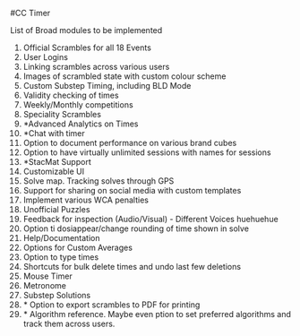 #CC Timer

List of Broad modules to be implemented

1. Official Scrambles for all 18 Events
2. User Logins
3. Linking scrambles across various users
4. Images of scrambled state with custom colour scheme
5. Custom Substep Timing, including BLD Mode
6. Validity checking of times
7. Weekly/Monthly competitions
8. Speciality Scrambles
9.  \*Advanced Analytics on Times
10.  \*Chat with timer
11. Option to document performance on various brand cubes
12. Option to have virtually unlimited sessions with names for sessions
13. \*StacMat Support
14. Customizable UI 
15. Solve map. Tracking solves through GPS
16. Support for sharing on social media with custom templates
17. Implement various WCA penalties
18. Unofficial Puzzles
19. Feedback for inspection (Audio/Visual) - Different Voices huehuehue
20. Option ti dosiappear/change rounding of time shown in solve
21. Help/Documentation
22. Options for Custom Averages
23. Option to type times
24. Shortcuts for bulk delete times and undo last few deletions
25. Mouse Timer
26. Metronome
27. Substep Solutions
28. \* Option to export scrambles to PDF for printing
29. \* Algorithm reference. Maybe even ption to set preferred algorithms and track them across users.


